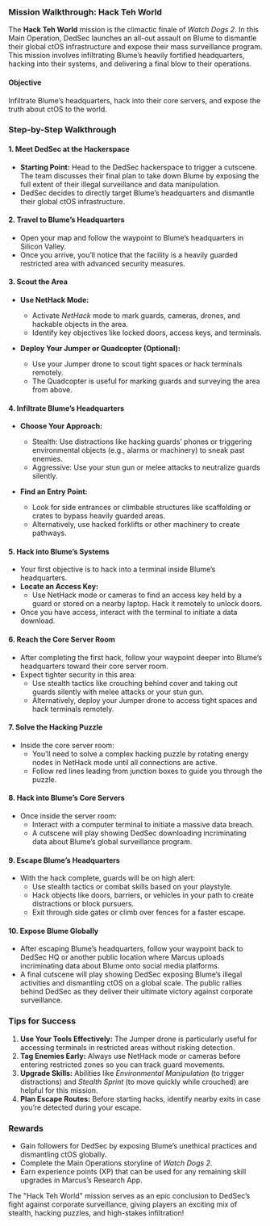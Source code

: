 ### **Mission Walkthrough: Hack Teh World**

The **Hack Teh World** mission is the climactic finale of *Watch Dogs 2*. In this Main Operation, DedSec launches an all-out assault on Blume to dismantle their global ctOS infrastructure and expose their mass surveillance program. This mission involves infiltrating Blume’s heavily fortified headquarters, hacking into their systems, and delivering a final blow to their operations.

#### **Objective**
Infiltrate Blume’s headquarters, hack into their core servers, and expose the truth about ctOS to the world.

### **Step-by-Step Walkthrough**

#### **1. Meet DedSec at the Hackerspace**
- **Starting Point:** Head to the DedSec hackerspace to trigger a cutscene. The team discusses their final plan to take down Blume by exposing the full extent of their illegal surveillance and data manipulation.
- DedSec decides to directly target Blume’s headquarters and dismantle their global ctOS infrastructure.

#### **2. Travel to Blume’s Headquarters**
- Open your map and follow the waypoint to Blume’s headquarters in Silicon Valley.
- Once you arrive, you’ll notice that the facility is a heavily guarded restricted area with advanced security measures.

#### **3. Scout the Area**
- **Use NetHack Mode:**  
  - Activate *NetHack* mode to mark guards, cameras, drones, and hackable objects in the area.
  - Identify key objectives like locked doors, access keys, and terminals.

- **Deploy Your Jumper or Quadcopter (Optional):**  
  - Use your Jumper drone to scout tight spaces or hack terminals remotely.
  - The Quadcopter is useful for marking guards and surveying the area from above.

#### **4. Infiltrate Blume’s Headquarters**
- **Choose Your Approach:**  
  - Stealth: Use distractions like hacking guards’ phones or triggering environmental objects (e.g., alarms or machinery) to sneak past enemies.
  - Aggressive: Use your stun gun or melee attacks to neutralize guards silently.

- **Find an Entry Point:**  
  - Look for side entrances or climbable structures like scaffolding or crates to bypass heavily guarded areas.
  - Alternatively, use hacked forklifts or other machinery to create pathways.

#### **5. Hack into Blume’s Systems**
- Your first objective is to hack into a terminal inside Blume’s headquarters.
- **Locate an Access Key:**  
  - Use NetHack mode or cameras to find an access key held by a guard or stored on a nearby laptop. Hack it remotely to unlock doors.
- Once you have access, interact with the terminal to initiate a data download.

#### **6. Reach the Core Server Room**
- After completing the first hack, follow your waypoint deeper into Blume’s headquarters toward their core server room.
- Expect tighter security in this area:
  - Use stealth tactics like crouching behind cover and taking out guards silently with melee attacks or your stun gun.
  - Alternatively, deploy your Jumper drone to access tight spaces and hack terminals remotely.

#### **7. Solve the Hacking Puzzle**
- Inside the core server room:
  - You’ll need to solve a complex hacking puzzle by rotating energy nodes in NetHack mode until all connections are active.
  - Follow red lines leading from junction boxes to guide you through the puzzle.

#### **8. Hack into Blume’s Core Servers**
- Once inside the server room:
  - Interact with a computer terminal to initiate a massive data breach.
  - A cutscene will play showing DedSec downloading incriminating data about Blume’s global surveillance program.

#### **9. Escape Blume’s Headquarters**
- With the hack complete, guards will be on high alert:
  - Use stealth tactics or combat skills based on your playstyle.
  - Hack objects like doors, barriers, or vehicles in your path to create distractions or block pursuers.
  - Exit through side gates or climb over fences for a faster escape.

#### **10. Expose Blume Globally**
- After escaping Blume’s headquarters, follow your waypoint back to DedSec HQ or another public location where Marcus uploads incriminating data about Blume onto social media platforms.
- A final cutscene will play showing DedSec exposing Blume’s illegal activities and dismantling ctOS on a global scale. The public rallies behind DedSec as they deliver their ultimate victory against corporate surveillance.

### **Tips for Success**
1. **Use Your Tools Effectively:** The Jumper drone is particularly useful for accessing terminals in restricted areas without risking detection.
2. **Tag Enemies Early:** Always use NetHack mode or cameras before entering restricted zones so you can track guard movements.
3. **Upgrade Skills:** Abilities like *Environmental Manipulation* (to trigger distractions) and *Stealth Sprint* (to move quickly while crouched) are helpful for this mission.
4. **Plan Escape Routes:** Before starting hacks, identify nearby exits in case you’re detected during your escape.

### **Rewards**
- Gain followers for DedSec by exposing Blume’s unethical practices and dismantling ctOS globally.
- Complete the Main Operations storyline of *Watch Dogs 2*.
- Earn experience points (XP) that can be used for any remaining skill upgrades in Marcus’s Research App.

The "Hack Teh World" mission serves as an epic conclusion to DedSec’s fight against corporate surveillance, giving players an exciting mix of stealth, hacking puzzles, and high-stakes infiltration!